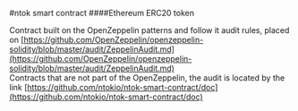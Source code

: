 #ntok smart contract
####Ethereum ERC20 token



Contract built on the OpenZeppelin patterns and follow it audit rules, placed on [https://github.com/OpenZeppelin/openzeppelin-solidity/blob/master/audit/ZeppelinAudit.md](https://github.com/OpenZeppelin/openzeppelin-solidity/blob/master/audit/ZeppelinAudit.md)     
Contracts that are not part of the OpenZeppelin, the audit is located by the link [https://github.com/ntokio/ntok-smart-contract/doc](https://github.com/ntokio/ntok-smart-contract/doc)